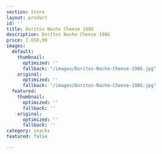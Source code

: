 ```yaml
---
section: Store
layout: product
id: ''
title: Doritos Nacho Cheese 198G
description: Doritos Nacho Cheese 198G
price: 2.650,00
images:
  default:
    thumbnail:
      optimized: ''
      fallback: "/images/Doritos-Nacho-Cheese-198G.jpg"
    original:
      optimized: ''
      fallback: "/images/Doritos-Nacho-Cheese-198G.jpg"
  featured:
    thumbnail:
      optimized: ''
      fallback: ''
    original:
      optimized: ''
      fallback: ''
category: snacks
featured: false

---
```

